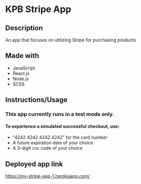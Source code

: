 # KPB Stripe App 

## Description 
An app that focuses on utilizing Stripe for purchasing products

## Made with
* JavaScript
* React.js 
* Node.js
* SCSS

## Instructions/Usage
### This app currently runs in a test mode only. 
#### To experience a simulated successful checkout, use:
* "4242 4242 4242 4242" for the card number 
* A future expiration date of your choice 
* A 3-digit cvc code of your choice

## Deployed app link
https://my-stripe-app-1.herokuapp.com/


